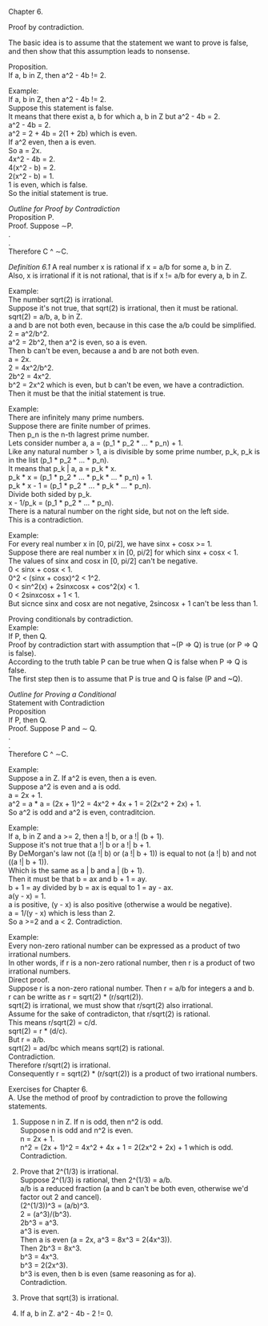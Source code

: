 Chapter 6.     

Proof by contradiction.     


The basic idea is to assume that the statement we want to prove is false, and then show that this assumption leads to nonsense.      

Proposition.     
If a, b in Z, then a^2 - 4b != 2.      


Example:     
If a, b in Z, then a^2 - 4b != 2.     
Suppose this statement is false.     
It means that there exist a, b for which a, b in Z but a^2 - 4b = 2.     
a^2 - 4b = 2.     
a^2 = 2 + 4b = 2(1 + 2b) which is even.     
If a^2 even, then a is even.     
So a = 2x.     
4x^2 - 4b = 2.     
4(x^2 - b) = 2.      
2(x^2 - b) = 1.     
1 is even, which is false.     
So the initial statement is true.     


*Outline for Proof by Contradiction*    
Proposition P.     
Proof. Suppose ∼P.     
.     
.     
Therefore C ^ ∼C.     


*Definition 6.1* A real number x is rational if x = a/b for some a, b in Z.     
Also, x is irrational if it is not rational, that is if x != a/b for every a, b in Z.     


Example:     
The number sqrt(2) is irrational.     
Suppose it's not true, that sqrt(2) is irrational, then it must be rational.     
sqrt(2) = a/b, a, b in Z.     
a and b are not both even, because in this case the a/b could be simplified.     
2 = a^2/b^2.      
a^2 = 2b^2, then a^2 is even, so a is even.     
Then b can't be even, because a and b are not both even.     
a = 2x.     
2 = 4x^2/b^2.     
2b^2 = 4x^2.      
b^2 = 2x^2 which is even, but b can't be even, we have a contradiction.     
Then it must be that the initial statement is true.     



Example:      
There are infinitely many prime numbers.     
Suppose there are finite number of primes.       
Then p_n is the n-th lagrest prime number.      
Lets consider number a, a = (p_1 * p_2 * ... * p_n) + 1.       
Like any natural number > 1, a is divisible by some prime number, p_k, p_k is in the list (p_1 * p_2 * ... * p_n).     
It means that p_k | a, a = p_k * x.     
p_k * x = (p_1 * p_2 * ... * p_k * ... * p_n) + 1.     
p_k * x - 1 = (p_1 * p_2 * ... * p_k * ... * p_n).       
Divide both sided by p_k.       
x - 1/p_k = (p_1 * p_2 * ... * p_n).      
There is a natural number on the right side, but not on the left side.     
This is a contradiction.     



Example:      
For every real number x in [0, pi/2], we have sinx + cosx >= 1.       
Suppose there are real number x in [0, pi/2] for which sinx + cosx < 1.     
The values of sinx and cosx in [0, pi/2] can't be negative.    
0 < sinx + cosx < 1.     
0^2 < (sinx + cosx)^2 < 1^2.      
0 < sin^2(x) + 2sinxcosx + cos^2(x) < 1.     
0 < 2sinxcosx + 1 < 1.      
But sicnce sinx and cosx are not negative, 2sincosx + 1 can't be less than 1.    



Proving conditionals by contradiction.      
Example:      
If P, then Q.    
Proof by contradiction start with assumption that ~(P => Q) is true (or P => Q is false).     
According to the truth table P can be true when Q is false when P => Q is false.     
The first step then is to assume that P is true and Q is false (P and ~Q).     

*Outline for Proving a Conditional*     
Statement with Contradiction     
Proposition     
If P, then Q.     
Proof. Suppose P and ∼ Q.     
.     
.     
Therefore C ^ ∼C.     



Example:     
Suppose a in Z. If a^2 is even, then a is even.     
Suppose a^2 is even and a is odd.     
a = 2x + 1.     
a^2 = a * a = (2x + 1)^2 = 4x^2 + 4x + 1 = 2(2x^2 + 2x) + 1.     
So a^2 is odd and a^2 is even, contraditcion.     



Example:      
If a, b in Z and a >= 2, then a !| b, or a !| (b + 1).       
Suppose it's not true that a !| b or a !| b + 1.     
By DeMorgan's law  not ((a !| b) or (a !| b + 1)) is equal to not (a !| b) and not ((a !| b + 1)).     
Which is the same as a | b and a | (b + 1).     
Then it must be that b = ax and b + 1 = ay.      
b + 1 = ay divided by b = ax is equal to 1 = ay - ax.     
a(y - x) = 1.     
a is positive, (y - x) is also positive (otherwise a would be negative).     
a = 1/(y - x) which is less than 2.     
So a >=2 and a < 2. Contradiction.     




Example:     
Every non-zero rational number can be expressed as a product of two irrational numbers.       
In other words, if r is a non-zero rational number, then r is a product of two irrational numbers.     
Direct proof.     
Suppose r is a non-zero rational number. Then r = a/b for integers a and b.     
r can be writte as r = sqrt(2) * (r/sqrt(2)).     
sqrt(2) is irrational, we must show that r/sqrt(2) also irrational.     
Assume for the sake of contradicton, that r/sqrt(2) is rational.     
This means r/sqrt(2) = c/d.     
sqrt(2) = r * (d/c).     
But r = a/b.     
sqrt(2) = ad/bc which means sqrt(2) is rational.     
Contradiction.     
Therefore r/sqrt(2) is irrational.     
Consequently r = sqrt(2) * (r/sqrt(2)) is a product of two irrational numbers.      



Exercises for Chapter 6.      
A. Use the method of proof by contradiction to prove the following statements.     


1. Suppose n in Z. If n is odd, then n^2 is odd.     
Suppose n is odd and n^2 is even.     
n = 2x + 1.     
n^2 = (2x + 1)^2 = 4x^2 + 4x + 1 = 2(2x^2 + 2x) + 1 which is odd.     
Contradiction.     



3. Prove that 2^(1/3) is irrational.     
Suppose 2^(1/3) is rational, then 2^(1/3) = a/b.     
a/b is a reduced fraction (a and b can't be both even, otherwise we'd factor out 2 and cancel).     
(2^(1/3))^3 = (a/b)^3.     
2 = (a^3)/(b^3).     
2b^3 = a^3.     
a^3 is even.     
Then a is even (a = 2x, a^3 = 8x^3 = 2(4x^3)).     
Then 2b^3 = 8x^3.     
b^3 = 4x^3.     
b^3 = 2(2x^3).     
b^3 is even, then b is even (same reasoning as for a).     
Contradiction.    


5. Prove that sqrt(3) is irrational.      


  
6. If a, b in Z. a^2 - 4b - 2 != 0.     

